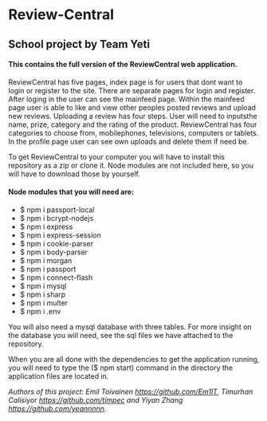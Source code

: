 # Review-Central
## School project by Team Yeti


#### This contains the full version of the ReviewCentral web application. 

ReviewCentral has five pages, index page is for users that dont want to login or register to the site. There are separate pages for login and register. After loging in the user can see the mainfeed page. Within the mainfeed page user is able to like and view other peoples posted reviews and upload new reviews. Uploading a review has four steps. User will need to inputsthe name, prize, category and the rating of the product. ReviewCentral has four categories to choose from, mobilephones, televisions, computers or tablets. In the profile page user can see own uploads and delete them if need be.


To get ReviewCentral to your computer you will have to install this repository as a zip or clone it. Node modules are not included here, so you will have to download those by yourself.

#### Node modules that you will need are:

* $ npm i passport-local
* $ npm i bcrypt-nodejs
* $ npm i express
* $ npm i express-session
* $ npm i cookie-parser
* $ npm i body-parser
* $ npm i morgan
* $ npm i passport
* $ npm i connect-flash
* $ npm i mysql
* $ npm i sharp
* $ npm i multer
* $ npm i .env

You will also need a mysql database with three tables. For more insight on the database you will need, see the sql files we have attached to the repository.



When you are all done with the dependencies to get the application running, you will need to type the ($ npm start) command in the directory the application files are located in.




*Authors of this project: Emil Toivainen https://github.com/Em1lT, Timurhan Calisiyor https://github.com/timpec and Yiyan Zhang https://github.com/yeannnnn.*
